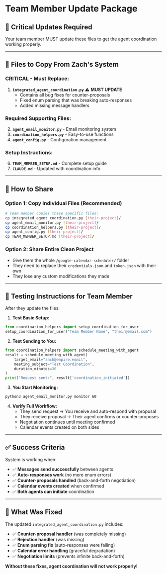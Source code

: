 # Team Member Update Package

## 🚨 **Critical Updates Required**

Your team member MUST update these files to get the agent coordination working properly.

---

## 📁 **Files to Copy From Zach's System**

### **CRITICAL - Must Replace:**
1. **`integrated_agent_coordination.py`** ⚠️ **MUST UPDATE**
   - Contains all bug fixes for counter-proposals  
   - Fixed enum parsing that was breaking auto-responses
   - Added missing message handlers
   
### **Required Supporting Files:**
2. **`agent_email_monitor.py`** - Email monitoring system
3. **`coordination_helpers.py`** - Easy-to-use functions
4. **`agent_config.py`** - Configuration management

### **Setup Instructions:**
6. **`TEAM_MEMBER_SETUP.md`** - Complete setup guide
7. **`CLAUDE.md`** - Updated with coordination info

---

## 💾 **How to Share**

### **Option 1: Copy Individual Files** (Recommended)
```bash
# Team member copies these specific files:
cp integrated_agent_coordination.py [their-project]/
cp agent_email_monitor.py [their-project]/
cp coordination_helpers.py [their-project]/
cp agent_config.py [their-project]/
cp TEAM_MEMBER_SETUP.md [their-project]/
```

### **Option 2: Share Entire Clean Project**
- Give them the whole `/google-calendar-scheduler/` folder
- They need to replace their `credentials.json` and `token.json` with their own
- They lose any custom modifications they made

---

## 🧪 **Testing Instructions for Team Member**

After they update the files:

1. **Test Basic Setup:**
```python
from coordination_helpers import setup_coordination_for_user
setup_coordination_for_user("Team Member Name", "their@email.com")
```

2. **Test Sending to You:**
```python
from coordination_helpers import schedule_meeting_with_agent
result = schedule_meeting_with_agent(
    target_email="zach@empire.email", 
    meeting_subject="Test Coordination",
    duration_minutes=30
)
print("Request sent:", result['coordination_initiated'])
```

3. **You Start Monitoring:**
```bash
python3 agent_email_monitor.py monitor 60
```

4. **Verify Full Workflow:**
   - They send request → You receive and auto-respond with proposal
   - They receive proposal → Their agent confirms or counter-proposes  
   - Negotiation continues until meeting confirmed
   - Calendar events created on both sides

---

## ✅ **Success Criteria**

System is working when:
- ✅ **Messages send successfully** between agents
- ✅ **Auto-responses work** (no more enum errors)
- ✅ **Counter-proposals handled** (back-and-forth negotiation)  
- ✅ **Calendar events created** when confirmed
- ✅ **Both agents can initiate** coordination

---

## 🎯 **What Was Fixed**

The updated `integrated_agent_coordination.py` includes:
- ✅ **Counter-proposal handler** (was completely missing)
- ✅ **Rejection handler** (was missing)
- ✅ **Enum parsing fix** (auto-responses were failing)
- ✅ **Calendar error handling** (graceful degradation)
- ✅ **Negotiation limits** (prevents infinite back-and-forth)

**Without these fixes, agent coordination will not work properly!**